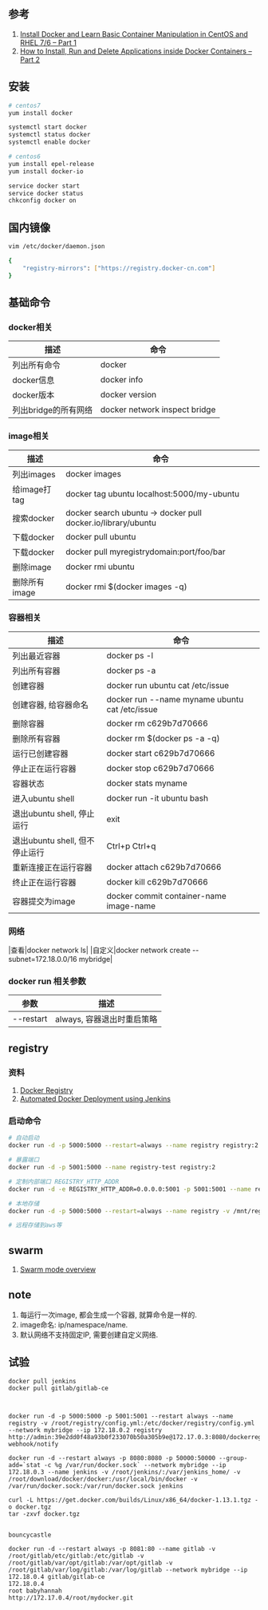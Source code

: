 ## 参考

1. [Install Docker and Learn Basic Container Manipulation in CentOS and RHEL 7/6 – Part 1](https://www.tecmint.com/install-docker-and-learn-containers-in-centos-rhel-7-6/)
2. [How to Install, Run and Delete Applications inside Docker Containers – Part 2](https://www.tecmint.com/install-run-and-delete-applications-inside-docker-containers/)

## 安装

```bash
# centos7
yum install docker

systemctl start docker 
systemctl status docker
systemctl enable docker

# centos6
yum install epel-release
yum install docker-io

service docker start
service docker status
chkconfig docker on
```

## 国内镜像

```bash
vim /etc/docker/daemon.json

{
    "registry-mirrors": ["https://registry.docker-cn.com"]
}
```

## 基础命令

### docker相关

|描述|命令|
|-|-|
|列出所有命令|docker|
|docker信息|docker info|
|docker版本|docker version|
|列出bridge的所有网络|docker network inspect bridge|

### image相关

|描述|命令|
|-|-|
|列出images|docker images|
|给image打tag|docker tag ubuntu localhost:5000/my-ubuntu|
|搜索docker|docker search ubuntu -> docker pull docker.io/library/ubuntu|
|下载docker|docker pull ubuntu|
|下载docker|docker pull myregistrydomain:port/foo/bar|
|删除image|docker rmi ubuntu|
|删除所有image|docker rmi $(docker images -q)|

### 容器相关

|描述|命令|
|-|-|
|列出最近容器|docker ps -l|
|列出所有容器|docker ps -a|
|创建容器|docker run ubuntu cat /etc/issue|
|创建容器, 给容器命名|docker run --name myname ubuntu cat /etc/issue|
|删除容器|docker rm c629b7d70666|
|删除所有容器|docker rm $(docker ps -a -q)|
|运行已创建容器|docker start c629b7d70666|
|停止正在运行容器|docker stop c629b7d70666|
|容器状态|docker stats myname|
|进入ubuntu shell|docker run -it ubuntu bash|
|退出ubuntu shell, 停止运行|exit|
|退出ubuntu shell, 但不停止运行|Ctrl+p Ctrl+q|
|重新连接正在运行容器|docker attach c629b7d70666|
|终止正在运行容器|docker kill c629b7d70666|
|容器提交为image|docker commit container-name image-name|

### 网络

|查看|docker network ls|
|自定义|docker network create --subnet=172.18.0.0/16 mybridge|

### docker run 相关参数

|参数|描述|
|-|-|
|--restart|always, 容器退出时重启策略|


## registry

### 资料

1. [Docker Registry](https://docs.docker.com/registry/)
2. [Automated Docker Deployment using Jenkins](http://www.tothenew.com/blog/automated-docker-deployment-using-jenkins/)

### 启动命令

```bash
# 自动启动
docker run -d -p 5000:5000 --restart=always --name registry registry:2

# 暴露端口
docker run -d -p 5001:5000 --name registry-test registry:2

# 定制内部端口 REGISTRY_HTTP_ADDR
docker run -d -e REGISTRY_HTTP_ADDR=0.0.0.0:5001 -p 5001:5001 --name registry-test registry:2

# 本地存储
docker run -d -p 5000:5000 --restart=always --name registry -v /mnt/registry:/var/lib/registry registry:2

# 远程存储到aws等
```


## swarm

1. [Swarm mode overview](https://docs.docker.com/engine/swarm/)


## note

1. 每运行一次image, 都会生成一个容器, 就算命令是一样的.
2. image命名: ip/namespace/name.
3. 默认网络不支持固定IP, 需要创建自定义网络.


## 试验

```
docker pull jenkins
docker pull gitlab/gitlab-ce



docker run -d -p 5000:5000 -p 5001:5001 --restart always --name registry -v /root/registry/config.yml:/etc/docker/registry/config.yml --network mybridge --ip 172.18.0.2 registry
http://admin:39e2dd0f48a93b0f233070b50a305b9e@172.17.0.3:8080/dockerregistry-webhook/notify

docker run -d --restart always -p 8080:8080 -p 50000:50000 --group-add=`stat -c %g /var/run/docker.sock` --network mybridge --ip 172.18.0.3 --name jenkins -v /root/jenkins/:/var/jenkins_home/ -v /root/download/docker/docker:/usr/local/bin/docker -v /var/run/docker.sock:/var/run/docker.sock jenkins

curl -L https://get.docker.com/builds/Linux/x86_64/docker-1.13.1.tgz -o docker.tgz
tar -zxvf docker.tgz


bouncycastle

docker run -d --restart always -p 8081:80 --name gitlab -v /root/gitlab/etc/gitlab:/etc/gitlab -v /root/gitlab/var/opt/gitlab:/var/opt/gitlab -v /root/gitlab/var/log/gitlab:/var/log/gitlab --network mybridge --ip 172.18.0.4 gitlab/gitlab-ce 
172.18.0.4
root babyhannah
http://172.17.0.4/root/mydocker.git

```